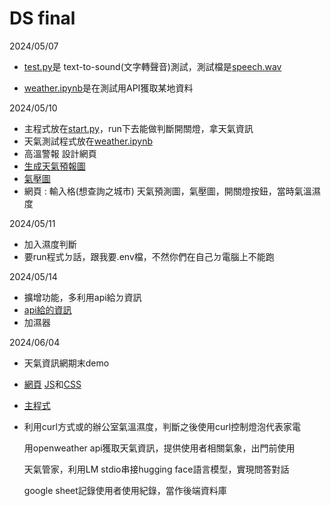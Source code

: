 # DS final
2024/05/07




- [test.py](期末/test.py)是 text-to-sound(文字轉聲音)測試，測試檔是[speech.wav](期末/speech.wav)


- [weather.ipynb](期末/weather.ipynb)是在測試用API獲取某地資料

2024/05/10


-  主程式放在[start.py](期末/start.py)，run下去能做判斷開關燈，拿天氣資訊
-  天氣測試程式放在[weather.ipynb](期末/weather.ipynb)
-  高溫警報  設計網頁
-  [生成天氣預報圖](https://openweathermap.org/widgets-constructor)
-  [氣壓圖](https://openweathermap.org/api/weathermaps)
-  網頁 : 輸入格(想查詢之城市) 天氣預測圖，氣壓圖，開關燈按鈕，當時氣溫濕度

2024/05/11

-  加入濕度判斷
-  要run程式ㄉ話，跟我要.env檔，不然你們在自己ㄉ電腦上不能跑

2024/05/14

-  擴增功能，多利用api給ㄉ資訊
-  [api給的資訊](https://openweathermap.org/current)
-  加濕器

2024/06/04
-  天氣資訊網期末demo
-  [網頁](flask/templates/index.html)  [JS](flask/static/scripts.js)和[CSS](flask/static/styles.css)
-  [主程式](flask/AI.py)
-  利用curl方式或的辦公室氣溫濕度，判斷之後使用curl控制燈泡代表家電
   
      用openweather api獲取天氣資訊，提供使用者相關氣象，出門前使用

      天氣管家，利用LM stdio串接hugging face語言模型，實現問答對話

      google sheet記錄使用者使用紀錄，當作後端資料庫

